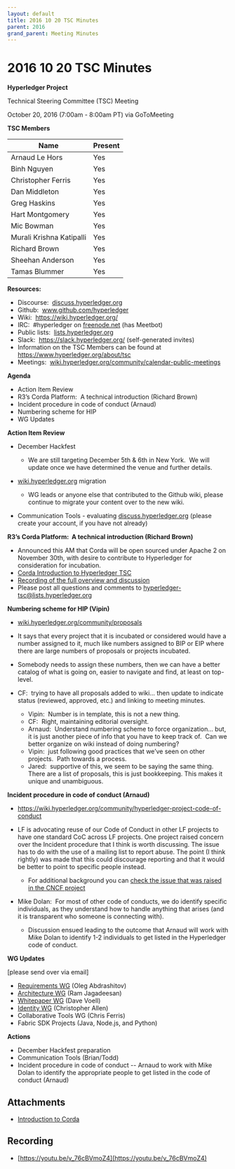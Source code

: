 ```yaml
---
layout: default
title: 2016 10 20 TSC Minutes
parent: 2016
grand_parent: Meeting Minutes
--- 
```

# 2016 10 20 TSC Minutes

**Hyperledger Project**

Technical Steering Committee (TSC) Meeting

October 20, 2016 (7:00am - 8:00am PT) via GoToMeeting

**TSC Members**



| Name                 | Present |
|--------------------------|-----|
| Arnaud Le Hors           | Yes |
| Binh Nguyen              | Yes |
| Christopher Ferris       | Yes |
| Dan Middleton            | Yes |
| Greg Haskins             | Yes |
| Hart Montgomery          | Yes |
| Mic Bowman               | Yes |
| Murali Krishna Katipalli | Yes |
| Richard Brown            | Yes |
| Sheehan Anderson         | Yes |
| Tamas Blummer            | Yes |
  

**Resources:**

- Discourse: 
  <a href="http://discuss.hyperledger.org" class="external-link"
  rel="nofollow">discuss.hyperledger.org</a>
- Github: 
  <a href="http://www.github.com/hyperledger" class="external-link"
  rel="nofollow"><span>www.github.com/hyperledger</span></a>
- Wiki:  <a href="https://wiki.hyperledger.org/"
  rel="nofollow">https://wiki.hyperledger.org/</a>
- IRC:  \#hyperledger on
  <a href="http://freenode.net" class="external-link"
  rel="nofollow">freenode.net</a> (has Meetbot)
- Public lists: 
  <a href="http://lists.hyperledger.org" class="external-link"
  rel="nofollow">lists.hyperledger.org</a>
- Slack:  <a href="https://slack.hyperledger.org/" class="external-link"
  rel="nofollow"><span>https://slack.hyperledger.org/</span></a>
  (self-generated invites)
- Information on the TSC Members can be found at
  <a href="https://www.hyperledger.org/about/tsc" class="external-link"
  rel="nofollow"><span>https://www.hyperledger.org/about/tsc</span></a>
- Meetings: 
  <a href="http://wiki.hyperledger.org/community/calendar-public-meetings"
  class="external-link"
  rel="nofollow">wiki.hyperledger.org/community/calendar-public-meetings</a>

  

**Agenda**

- Action Item Review
- R3’s Corda Platform:  A technical introduction (Richard Brown)
- Incident procedure in code of conduct (Arnaud)
- Numbering scheme for HIP
- WG Updates

  

**Action Item Review**

- December Hackfest

    - We are still targeting December 5th & 6th in New York.  We will
    update once we have determined the venue and further details.

- <a href="http://wiki.hyperledger.org/" class="external-link"
  rel="nofollow"><span>wiki.hyperledger.org</span></a> migration

    - WG leads or anyone else that contributed to the Github wiki, please
    continue to migrate your content over to the new wiki.

- Communication Tools - evaluating
  <a href="http://discuss.hyperledger.org/" class="external-link"
  rel="nofollow"><span>discuss.hyperledger.org</span></a> (please create
  your account, if you have not already)

  

**R3’s Corda Platform:  A technical introduction (Richard Brown)**

- Announced this AM that Corda will be open sourced under Apache 2 on
  November 30th, with desire to contribute to Hyperledger for
  consideration for incubation.
- <a
  href="https://drive.google.com/file/d/0B42vMkapQi1MbzRQNzM1MW93Mkk/view?usp=sharing"
  class="external-link" rel="nofollow"><span>Corda Introduction to
  Hyperledger TSC</span></a>
- <a href="https://drive.google.com/open?id=0B42vMkapQi1MLUNsd2gzN2N3SG8"
  class="external-link" rel="nofollow"><span>Recording of the full
  overview and discussion</span></a>
- Please post all questions and comments to
  <a href="mailto:hyperledger-tsc@lists.hyperledger.org"
  class="external-link"
  rel="nofollow">hyperledger-tsc@lists.hyperledger.org</a>

  

**Numbering scheme for HIP (Vipin)**

- <a href="http://wiki.hyperledger.org/community/proposals"
  class="external-link"
  rel="nofollow">wiki.hyperledger.org/community/proposals</a>

- It says that every project that it is incubated or considered would
  have a number assigned to it, much like numbers assigned to BIP or EIP
  where there are large numbers of proposals or projects incubated.

- Somebody needs to assign these numbers, then we can have a better
  catalog of what is going on, easier to navigate and find, at least on
  top-level.

- CF:  trying to have all proposals added to wiki… then update to
  indicate status (reviewed, approved, etc.) and linking to meeting
  minutes.

    - Vipin:  Number is in template, this is not a new thing.
    - CF:  Right, maintaining editorial oversight.
    - Arnaud:  Understand numbering scheme to force organization… but, it
    is just another piece of info that you have to keep track of.  Can
    we better organize on wiki instead of doing numbering?
    - Vipin:  just following good practices that we’ve seen on other
    projects.  Path towards a process.
    - Jared:  supportive of this, we seem to be saying the same thing. 
    There are a list of proposals, this is just bookkeeping. This makes
    it unique and unambiguous.

  

**Incident procedure in code of conduct (Arnaud)**

- <a
  href="https://wiki.hyperledger.org/community/hyperledger-project-code-of-conduct"
  rel="nofollow">https://wiki.hyperledger.org/community/hyperledger-project-code-of-conduct</a>

- LF is advocating reuse of our Code of Conduct in other LF projects to
  have one standard CoC across LF projects. One project raised concern
  over the Incident procedure that I think is worth discussing. The
  issue has to do with the use of a mailing list to report abuse. The
  point (I think rightly) was made that this could discourage reporting
  and that it would be better to point to specific people instead.

    - For additional background you can [check the issue that was raised in
    the CNCF project](https://github.com/cncf/foundation/issues/2#issuecomment-249247581)

- Mike Dolan:  For most of other code of conducts, we do identify
  specific individuals, as they understand how to handle anything that
  arises (and it is transparent who someone is connecting with).

    - Discussion ensued leading to the outcome that Arnaud will work with
    Mike Dolan to identify 1-2 individuals to get listed in the
    Hyperledger code of conduct.

  

**WG Updates**

\[please send over via email\]

- <a
  href="https://github.com/hyperledger/hyperledger/wiki/Requirements-WG"
  class="external-link" rel="nofollow"><span>Requirements WG</span></a>
  (Oleg Abdrashitov)
- <a
  href="https://github.com/hyperledger/hyperledger/wiki/Architecture-WG"
  class="external-link" rel="nofollow"><span>Architecture WG</span></a>
  (Ram Jagadeesan)
- <a href="https://github.com/hyperledger/hyperledger/wiki/Whitepaper-WG"
  class="external-link" rel="nofollow"><span>Whitepaper WG</span></a>
  (Dave Voell)
- [Identity WG](https://github.com/hyperledger/hyperledger/wiki/PublicMeetingCalendar#hyperledger-identity-wg-biweekly-meeting)
  (Christopher Allen)
- Collaborative Tools WG (Chris Ferris)
- Fabric SDK Projects (Java, Node.js, and Python)

  

**Actions**

- December Hackfest preparation
- Communication Tools (Brian/Todd)
- Incident procedure in code of conduct -- Arnaud to work with Mike
  Dolan to identify the appropriate people to get listed in the code of
  conduct (Arnaud)

## Attachments
 * [Introduction to Corda](https://github.com/hyperledger/toc-docs/blob/main/2016/10/20/2016%2B10%2B20%2BTSC%2BMeeting-attachment-Corda%2BIntroduction%2Bto%2BHyperledger%2BTechnical%2BSteering%2BCommittee%2BFINAL.pdf)

## Recording
 * [https://youtu.be/v_76cBVmoZ4](https://youtu.be/v_76cBVmoZ4)
